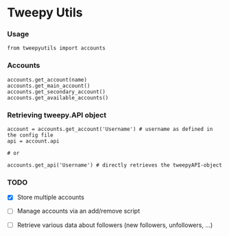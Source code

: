 Tweepy Utils
============

### Usage ###

```
from tweepyutils import accounts
```

### Accounts ###

```
accounts.get_account(name)
accounts.get_main_account()
accounts.get_secondary_account()
accounts.get_available_accounts()
```

### Retrieving tweepy.API object ###

```
account = accounts.get_account('Username') # username as defined in the config file
api = account.api

# or

accounts.get_api('Username') # directly retrieves the tweepyAPI-object
```

### TODO ###

- [x] Store multiple accounts
- [ ] Manage accounts via an add/remove script
- [ ] Retrieve various data about followers (new followers, unfollowers, ...)

